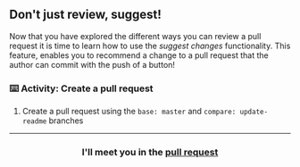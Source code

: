 ## Don't just review, suggest!

Now that you have explored the different ways you can review a pull request it is time to learn how to use the _suggest changes_ functionality. This feature, enables you to recommend a change to a pull request that the author can commit with the push of a button!

### :keyboard: Activity: Create a pull request

1. Create a pull request using the `base: master` and `compare: update-readme` branches

<hr>
<h3 align="center">I'll meet you in the <a href="{{ url }}">pull request</a></h3>
